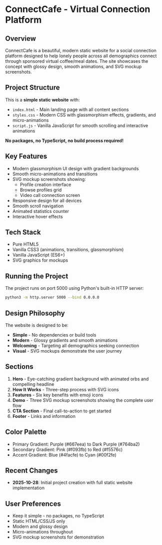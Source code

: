 # ConnectCafe - Virtual Connection Platform

## Overview
ConnectCafe is a beautiful, modern static website for a social connection platform designed to help lonely people across all demographics connect through sponsored virtual coffee/meal dates. The site showcases the concept with glossy design, smooth animations, and SVG mockup screenshots.

## Project Structure
This is a **simple static website** with:
- `index.html` - Main landing page with all content sections
- `styles.css` - Modern CSS with glassmorphism effects, gradients, and micro-animations
- `script.js` - Vanilla JavaScript for smooth scrolling and interactive animations

**No packages, no TypeScript, no build process required!**

## Key Features
- Modern glassmorphism UI design with gradient backgrounds
- Smooth micro-animations and transitions
- SVG mockup screenshots showing:
  - Profile creation interface
  - Browse profiles grid
  - Video call connection screen
- Responsive design for all devices
- Smooth scroll navigation
- Animated statistics counter
- Interactive hover effects

## Tech Stack
- Pure HTML5
- Vanilla CSS3 (animations, transitions, glassmorphism)
- Vanilla JavaScript (ES6+)
- SVG graphics for mockups

## Running the Project
The project runs on port 5000 using Python's built-in HTTP server:
```bash
python3 -m http.server 5000 --bind 0.0.0.0
```

## Design Philosophy
The website is designed to be:
- **Simple** - No dependencies or build tools
- **Modern** - Glossy gradients and smooth animations
- **Welcoming** - Targeting all demographics seeking connection
- **Visual** - SVG mockups demonstrate the user journey

## Sections
1. **Hero** - Eye-catching gradient background with animated orbs and compelling headline
2. **How It Works** - Three-step process with SVG icons
3. **Features** - Six key benefits with emoji icons
4. **Demo** - Three SVG mockup screenshots showing the complete user flow
5. **CTA Section** - Final call-to-action to get started
6. **Footer** - Links and information

## Color Palette
- Primary Gradient: Purple (#667eea) to Dark Purple (#764ba2)
- Secondary Gradient: Pink (#f093fb) to Red (#f5576c)
- Accent Gradient: Blue (#4facfe) to Cyan (#00f2fe)

## Recent Changes
- **2025-10-28**: Initial project creation with full static website implementation

## User Preferences
- Keep it simple - no packages, no TypeScript
- Static HTML/CSS/JS only
- Modern and glossy design
- Micro-animations throughout
- SVG mockup screenshots for demonstration
